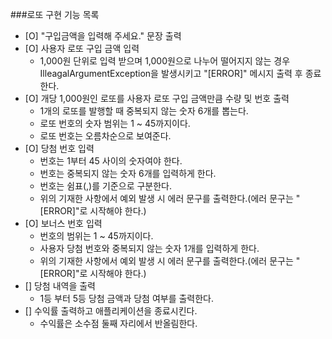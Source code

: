 ###로또 구현 기능 목록
- [O] "구입금액을 입력해 주세요." 문장 출력
- [O] 사용자 로또 구입 금액 입력
    -  1,000원 단위로 입력 받으며 1,000원으로 나누어 떨어지지 않는 경우 IlleagalArgumentException을 발생시키고 "[ERROR]" 메시지 출력 후 종료한다. 
- [O] 개당 1,000원인 로또를 사용자 로또 구입 금액만큼 수량 및 번호 출력
    - 1개의 로또를 발행할 때 중복되지 않는 숫자 6개를 뽑는다.
    - 로또 번호의 숫자 범위는 1 ~ 45까지이다.
    - 로또 번호는 오름차순으로 보여준다.
- [O] 당첨 번호 입력
    - 번호는 1부터 45 사이의 숫자여야 한다.
    - 번호는 중복되지 않는 숫자 6개를 입력하게 한다.
    - 번호는 쉼표(,)를 기준으로 구분한다.
    - 위의 기재한 사항에서 예외 발생 시 에러 문구를 출력한다.(에러 문구는 "[ERROR]"로 시작해야 한다.)
- [O] 보너스 번호 입력
    - 번호의 범위는 1 ~ 45까지이다.
    - 사용자 당첨 번호와 중복되지 않는 숫자 1개를 입력하게 한다.
    - 위의 기재한 사항에서 예외 발생 시 에러 문구를 출력한다.(에러 문구는 "[ERROR]"로 시작해야 한다.)
- [] 당첨 내역을 출력
    - 1등 부터 5등 당첨 금액과 당첨 여부를 출력한다.
- [] 수익률 출력하고 애플리케이션을 종료시킨다.
    - 수익률은 소수점 둘째 자리에서 반올림한다.